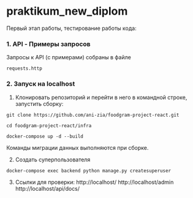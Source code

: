 # praktikum_new_diplom

Первый этап работы, тестирование работы кода:

### 1. API - Примеры запросов

Запросы к API (с примерами) собраны в файле

```
requests.http
```

### 2. Запуск на localhost

1. Клонировать репозиторий и перейти в него в командной строке, запустить сборку:
```
git clone https://github.com/ani-zia/foodgram-project-react.git
```

```
cd foodgram-project-react/infra
```

```
docker-compose up -d --build
```
Команды миграции данных выполняются при сборке.

2. Создать суперпользователя

```
docker-compose exec backend python manage.py createsuperuser
```

3. Ссылки для проверки:
http://localhost/
http://localhost/admin
http://localhost/api/docs/